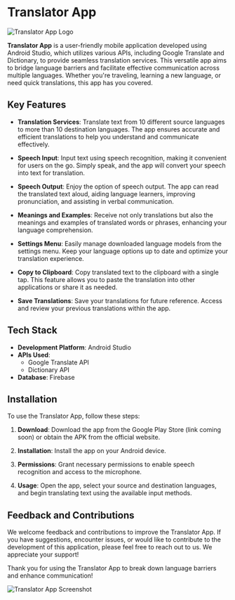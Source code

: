 # Translator App

![Translator App Logo](translator-app-logo.png)

**Translator App** is a user-friendly mobile application developed using Android Studio, which utilizes various APIs, including Google Translate and Dictionary, to provide seamless translation services. This versatile app aims to bridge language barriers and facilitate effective communication across multiple languages. Whether you're traveling, learning a new language, or need quick translations, this app has you covered.

## Key Features

- **Translation Services**: Translate text from 10 different source languages to more than 10 destination languages. The app ensures accurate and efficient translations to help you understand and communicate effectively.

- **Speech Input**: Input text using speech recognition, making it convenient for users on the go. Simply speak, and the app will convert your speech into text for translation.

- **Speech Output**: Enjoy the option of speech output. The app can read the translated text aloud, aiding language learners, improving pronunciation, and assisting in verbal communication.

- **Meanings and Examples**: Receive not only translations but also the meanings and examples of translated words or phrases, enhancing your language comprehension.

- **Settings Menu**: Easily manage downloaded language models from the settings menu. Keep your language options up to date and optimize your translation experience.

- **Copy to Clipboard**: Copy translated text to the clipboard with a single tap. This feature allows you to paste the translation into other applications or share it as needed.

- **Save Translations**: Save your translations for future reference. Access and review your previous translations within the app.

## Tech Stack

- **Development Platform**: Android Studio
- **APIs Used**:
  - Google Translate API
  - Dictionary API
- **Database**: Firebase

## Installation

To use the Translator App, follow these steps:

1. **Download**: Download the app from the Google Play Store (link coming soon) or obtain the APK from the official website.

2. **Installation**: Install the app on your Android device.

3. **Permissions**: Grant necessary permissions to enable speech recognition and access to the microphone.

4. **Usage**: Open the app, select your source and destination languages, and begin translating text using the available input methods.

## Feedback and Contributions

We welcome feedback and contributions to improve the Translator App. If you have suggestions, encounter issues, or would like to contribute to the development of this application, please feel free to reach out to us. We appreciate your support!

Thank you for using the Translator App to break down language barriers and enhance communication!

![Translator App Screenshot](translator-app-screenshot.png)
